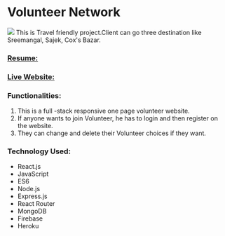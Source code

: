 # Volunteer Network

![](https://i.ibb.co/0cKZGh8/4-Event-Tasks.png)
This is Travel friendly project.Client can go three destination like Sreemangal, Sajek, Cox's Bazar.

### [Resume:](https://drive.google.com/file/d/15ghaKoBvs084goSKKIOC8ddg7NFYtiGx)
### [Live Website:](https://volunteer-network-b1a03.web.app/home)

### Functionalities:
1. This is a full -stack responsive one page volunteer website.
2.	If anyone wants to join Volunteer, he has to login and then register on the website.
3. They can change and delete their Volunteer choices if they want.
### Technology Used:
- React.js
- JavaScript
- ES6
- Node.js
- Express.js
- React Router
- MongoDB
- Firebase
- Heroku

